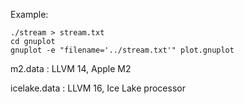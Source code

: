 Example:

```
./stream > stream.txt
cd gnuplot
gnuplot -e "filename='../stream.txt'" plot.gnuplot
```


m2.data : LLVM 14, Apple M2

icelake.data : LLVM 16, Ice Lake processor
